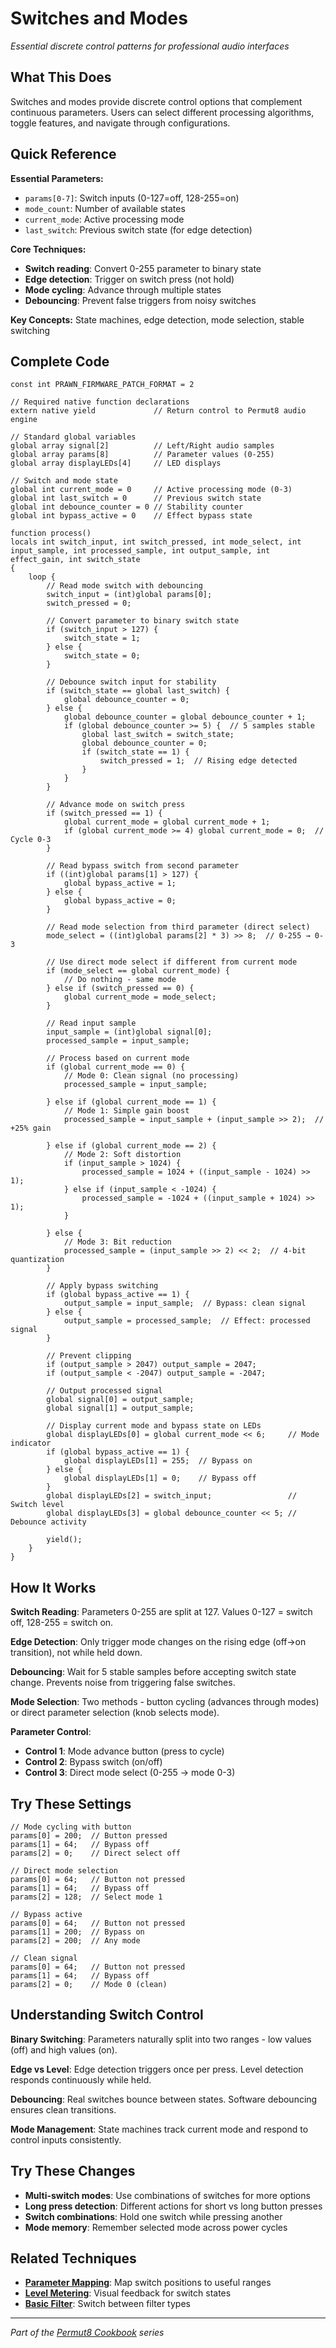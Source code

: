 # Switches and Modes

*Essential discrete control patterns for professional audio interfaces*

## What This Does

Switches and modes provide discrete control options that complement continuous parameters. Users can select different processing algorithms, toggle features, and navigate through configurations.

## Quick Reference

**Essential Parameters:**
- `params[0-7]`: Switch inputs (0-127=off, 128-255=on)
- `mode_count`: Number of available states
- `current_mode`: Active processing mode
- `last_switch`: Previous switch state (for edge detection)

**Core Techniques:**
- **Switch reading**: Convert 0-255 parameter to binary state
- **Edge detection**: Trigger on switch press (not hold)
- **Mode cycling**: Advance through multiple states
- **Debouncing**: Prevent false triggers from noisy switches

**Key Concepts:** State machines, edge detection, mode selection, stable switching

## Complete Code

```impala
const int PRAWN_FIRMWARE_PATCH_FORMAT = 2

// Required native function declarations
extern native yield             // Return control to Permut8 audio engine

// Standard global variables
global array signal[2]          // Left/Right audio samples
global array params[8]          // Parameter values (0-255)
global array displayLEDs[4]     // LED displays

// Switch and mode state
global int current_mode = 0     // Active processing mode (0-3)
global int last_switch = 0      // Previous switch state
global int debounce_counter = 0 // Stability counter
global int bypass_active = 0    // Effect bypass state

function process()
locals int switch_input, int switch_pressed, int mode_select, int input_sample, int processed_sample, int output_sample, int effect_gain, int switch_state
{
    loop {
        // Read mode switch with debouncing
        switch_input = (int)global params[0];
        switch_pressed = 0;
        
        // Convert parameter to binary switch state
        if (switch_input > 127) {
            switch_state = 1;
        } else {
            switch_state = 0;
        }
        
        // Debounce switch input for stability
        if (switch_state == global last_switch) {
            global debounce_counter = 0;
        } else {
            global debounce_counter = global debounce_counter + 1;
            if (global debounce_counter >= 5) {  // 5 samples stable
                global last_switch = switch_state;
                global debounce_counter = 0;
                if (switch_state == 1) {
                    switch_pressed = 1;  // Rising edge detected
                }
            }
        }
        
        // Advance mode on switch press
        if (switch_pressed == 1) {
            global current_mode = global current_mode + 1;
            if (global current_mode >= 4) global current_mode = 0;  // Cycle 0-3
        }
        
        // Read bypass switch from second parameter
        if ((int)global params[1] > 127) {
            global bypass_active = 1;
        } else {
            global bypass_active = 0;
        }
        
        // Read mode selection from third parameter (direct select)
        mode_select = ((int)global params[2] * 3) >> 8;  // 0-255 → 0-3
        
        // Use direct mode select if different from current mode
        if (mode_select == global current_mode) {
            // Do nothing - same mode
        } else if (switch_pressed == 0) {
            global current_mode = mode_select;
        }
        
        // Read input sample
        input_sample = (int)global signal[0];
        processed_sample = input_sample;
        
        // Process based on current mode
        if (global current_mode == 0) {
            // Mode 0: Clean signal (no processing)
            processed_sample = input_sample;
            
        } else if (global current_mode == 1) {
            // Mode 1: Simple gain boost
            processed_sample = input_sample + (input_sample >> 2);  // +25% gain
            
        } else if (global current_mode == 2) {
            // Mode 2: Soft distortion
            if (input_sample > 1024) {
                processed_sample = 1024 + ((input_sample - 1024) >> 1);
            } else if (input_sample < -1024) {
                processed_sample = -1024 + ((input_sample + 1024) >> 1);
            }
            
        } else {
            // Mode 3: Bit reduction
            processed_sample = (input_sample >> 2) << 2;  // 4-bit quantization
        }
        
        // Apply bypass switching
        if (global bypass_active == 1) {
            output_sample = input_sample;  // Bypass: clean signal
        } else {
            output_sample = processed_sample;  // Effect: processed signal
        }
        
        // Prevent clipping
        if (output_sample > 2047) output_sample = 2047;
        if (output_sample < -2047) output_sample = -2047;
        
        // Output processed signal
        global signal[0] = output_sample;
        global signal[1] = output_sample;
        
        // Display current mode and bypass state on LEDs
        global displayLEDs[0] = global current_mode << 6;     // Mode indicator
        if (global bypass_active == 1) {
            global displayLEDs[1] = 255;  // Bypass on
        } else {
            global displayLEDs[1] = 0;    // Bypass off
        }
        global displayLEDs[2] = switch_input;                 // Switch level
        global displayLEDs[3] = global debounce_counter << 5; // Debounce activity
        
        yield();
    }
}
```

## How It Works

**Switch Reading**: Parameters 0-255 are split at 127. Values 0-127 = switch off, 128-255 = switch on.

**Edge Detection**: Only trigger mode changes on the rising edge (off→on transition), not while held down.

**Debouncing**: Wait for 5 stable samples before accepting switch state change. Prevents noise from triggering false switches.

**Mode Selection**: Two methods - button cycling (advances through modes) or direct parameter selection (knob selects mode).

**Parameter Control**:
- **Control 1**: Mode advance button (press to cycle)
- **Control 2**: Bypass switch (on/off)
- **Control 3**: Direct mode select (0-255 → mode 0-3)

## Try These Settings

```impala
// Mode cycling with button
params[0] = 200;  // Button pressed
params[1] = 64;   // Bypass off
params[2] = 0;    // Direct select off

// Direct mode selection
params[0] = 64;   // Button not pressed
params[1] = 64;   // Bypass off
params[2] = 128;  // Select mode 1

// Bypass active
params[0] = 64;   // Button not pressed
params[1] = 200;  // Bypass on
params[2] = 200;  // Any mode

// Clean signal
params[0] = 64;   // Button not pressed
params[1] = 64;   // Bypass off
params[2] = 0;    // Mode 0 (clean)
```

## Understanding Switch Control

**Binary Switching**: Parameters naturally split into two ranges - low values (off) and high values (on).

**Edge vs Level**: Edge detection triggers once per press. Level detection responds continuously while held.

**Debouncing**: Real switches bounce between states. Software debouncing ensures clean transitions.

**Mode Management**: State machines track current mode and respond to control inputs consistently.

## Try These Changes

- **Multi-switch modes**: Use combinations of switches for more options
- **Long press detection**: Different actions for short vs long button presses
- **Switch combinations**: Hold one switch while pressing another
- **Mode memory**: Remember selected mode across power cycles

## Related Techniques

- **[Parameter Mapping](parameter-mapping.md)**: Map switch positions to useful ranges
- **[Level Metering](level-metering.md)**: Visual feedback for switch states
- **[Basic Filter](basic-filter.md)**: Switch between filter types

---
*Part of the [Permut8 Cookbook](../index.md) series*